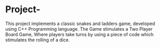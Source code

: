 # Project-
This project implements a classic snakes and ladders game, developed using C++ Programming language. The Game stimulates a Two Player Board Game, Where players take turns by using a piece of code which stimulates the rolling of a dice.
